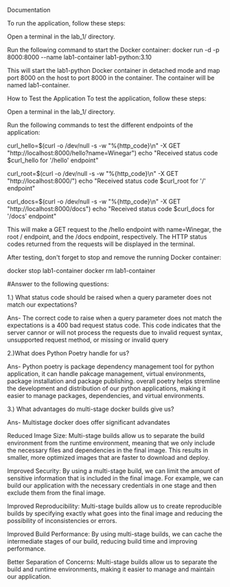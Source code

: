 Documentation


To run the application, follow these steps:

Open a terminal in the lab_1/ directory.

Run the following command to start the Docker container:
docker run -d -p 8000:8000 --name lab1-container lab1-python:3.10

This will start the lab1-python Docker container in detached mode and 
map port 8000 on the host to port 8000 in the container. The container 
will be named lab1-container.


How to Test the Application
To test the application, follow these steps:

Open a terminal in the lab_1/ directory.

Run the following commands to test the different endpoints of the 
application:

curl_hello=$(curl -o /dev/null -s -w "%{http_code}\n" -X GET 
"http://localhost:8000/hello?name=Winegar")
echo "Received status code $curl_hello for '/hello' endpoint"

curl_root=$(curl -o /dev/null -s -w "%{http_code}\n" -X GET 
"http://localhost:8000/")
echo "Received status code $curl_root for '/' endpoint"

curl_docs=$(curl -o /dev/null -s -w "%{http_code}\n" -X GET 
"http://localhost:8000/docs")
echo "Received status code $curl_docs for '/docs' endpoint"

This will make a GET request to the /hello endpoint with name=Winegar, 
the root / endpoint, and the /docs endpoint, respectively. The HTTP 
status codes returned from the requests will be displayed in the 
terminal.

After testing, don't forget to stop and remove the running Docker 
container:

docker stop lab1-container
docker rm lab1-container


#Answer to the following questions:

1.) What status code should be raised when a query parameter does not 
match our expectations?

Ans- The correct code to raise when a query parameter does not match the 
expectations is a 400 bad request status code. This code indicates that 
the server cannor or will not process the requests due to invalid 
request syntax, unsupported request method, or missing or invalid query 

2.)What does Python Poetry handle for us?

Ans- Python poetry is package dependency management tool for python 
application, it can handle pakcage management, virtual environments, 
package installation and package publishing. overall poetry helps 
stremline the development and distribution of our python applications, 
making it easier to manage packages, dependencies, and virtual 
environments.

3.) What advantages do multi-stage docker builds give us?

Ans- Multistage docker does offer  significant advandates

Reduced Image Size: Multi-stage builds allow us to separate the build 
environment from the runtime environment, meaning that we only include 
the necessary files and dependencies in the final image. This results in 
smaller, more optimized images that are faster to download and deploy.

Improved Security: By using a multi-stage build, we can limit the amount 
of sensitive information that is included in the final image. For 
example, we can build our application with the necessary credentials in 
one stage and then exclude them from the final image.

Improved Reproducibility: Multi-stage builds allow us to create 
reproducible builds by specifying exactly what goes into the final image 
and reducing the possibility of inconsistencies or errors.

Improved Build Performance: By using multi-stage builds, we can cache 
the intermediate stages of our build, reducing build time and improving 
performance.

Better Separation of Concerns: Multi-stage builds allow us to separate 
the build and runtime environments, making it easier to manage and 
maintain our application.

